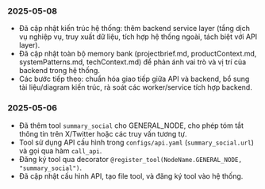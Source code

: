 ### 2025-05-08

- Đã cập nhật kiến trúc hệ thống: thêm backend service layer (tầng dịch vụ nghiệp vụ, truy xuất dữ liệu, tích hợp hệ thống ngoài, tách biệt với API layer).
- Đã cập nhật toàn bộ memory bank (projectbrief.md, productContext.md, systemPatterns.md, techContext.md) để phản ánh vai trò và vị trí của backend trong hệ thống.
- Các bước tiếp theo: chuẩn hóa giao tiếp giữa API và backend, bổ sung tài liệu/diagram kiến trúc, rà soát các worker/service tích hợp backend.

### 2025-05-06

- Đã thêm tool `summary_social` cho GENERAL_NODE, cho phép tóm tắt thông tin trên X/Twitter hoặc các truy vấn tương tự.
- Tool sử dụng API cấu hình trong `configs/api.yaml` (`summary_social.url`) và gọi qua hàm `call_api`.
- Đăng ký tool qua decorator `@register_tool(NodeName.GENERAL_NODE, "summary_social")`.
- Đã cập nhật cấu hình API, tạo file tool, và đăng ký tool vào hệ thống.
